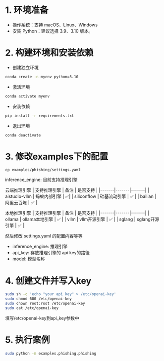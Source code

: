# 1. 环境准备
* 操作系统：支持 macOS、Linux、Windows
* 安装 Python：建议选择 3.9、3.10 版本。

# 2. 构建环境和安装依赖
- 创建独立环境
```bash
conda create -n myenv python=3.10 
```
- 激活环境
```bash
conda activate myenv
```
- 安装依赖
```bash
pip install -r requirements.txt
```
- 退出环境

```bash
conda deactivate
```

# 3. 修改examples下的配置

```shell
cp examples/phishing/settings.yaml
```
inference_engine: 目前支持推理引擎

云端推理引擎
| 支持推理引擎 | 备注 | 是否支持 |
|-------|-------|-------|
| aistudio-vllm | 蚂蚁内部引擎 | ✅|
| siliconflow | 硅基流动引擎 | ✅ |
| bailian | 阿里云百炼 | ✅ |

本地推理引擎
| 支持推理引擎 | 备注 | 是否支持 |
|-------|-------|-------|
| ollama | ollama本地引擎 | ✅ |
| vllm | vllm开源引擎 | ✅ |
| sglang | sglang开源引擎 | ✅ |

然后修改 settings.yaml 的配置内容等等
- inference_engine: 推理引擎
- api_key: 存放推理引擎的 api key的路径
- model: 模型名称

# 4. 创建文件并写入key
```bash
sudo sh -c 'echo "your api key" > /etc/openai-key'
sudo chmod 600 /etc/openai-key             
sudo chown root:root /etc/openai-key        
sudo cat /etc/openai-key
```
填写/etc/openai-key到api_key参数中

# 5. 执行案例

```bash
sudo python -m examples.phishing.phishing
```